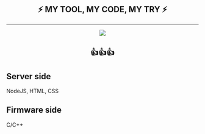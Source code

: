 <h2 align="center">⚡ MY TOOL, MY CODE, MY TRY ⚡</h2>
<hr>
<p align="center">
  <a href="https://skillicons.dev">
    <img src="https://skillicons.dev/icons?i=git,js,html,css,cpp,c" />

  </a>
</p>
<h2 align="center">👍👍👍</h2>

## Server side

NodeJS, HTML, CSS

## Firmware side

C/C++
